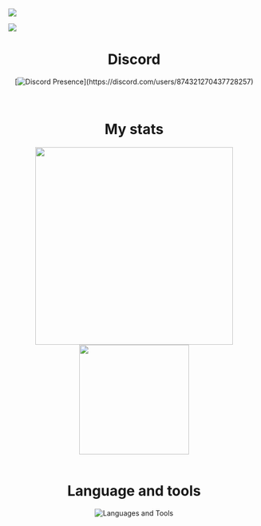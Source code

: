 #
<img
    src="https://cdn.discordapp.com/attachments/1080138430756966450/1168416287731490867/banner.png?ex=6551af77&is=653f3a77&hm=cb98de07b2f37f0a16f3b0bba67b56f2c7ed985889786e0d90ef4567d0e8f6ba&"
/>

![](https://komarev.com/ghpvc/?username=CaSapChim)

<h1 align="center">Discord</h1>
<div align="center">

[![Discord Presence](https://lanyard-profile-readme.vercel.app/api/874321270437728257?theme=dark&bg=3a5d69&animated=true&hideDiscrim=true&borderRadius=30px&idleMessage=Toi%20thuong%20em%20lam.)](https://discord.com/users/874321270437728257)
</div>


<br>

<h1 align="center">My stats</h1>
<div align=center>
    <img
        width="396"
        src="https://github-readme-stats.vercel.app/api/top-langs/?username=CaSapChim&show_icons=true&layout=compact&bg_color=1e1e2e&text_color=cdd6f4&icon_color=cba6f7&title_color=a6e3a1"
    />
    <img
        height="220"
        src="https://github-readme-stats.vercel.app/api?username=CaSapChim&show_icons=true&bg_color=1e1e2e&text_color=cdd6f4&icon_color=cba6f7&title_color=a6e3a1"
    />
</div>
<br>

<h1 align="center">Language and tools</h1>
<p align="center">
    <img src="https://skillicons.dev/icons?i=c,cpp,md,html,css,sass,js,nodejs,git,github,mongodb,stackoverflow,vscode&theme=dark" alt="Languages and Tools" />

</p>
